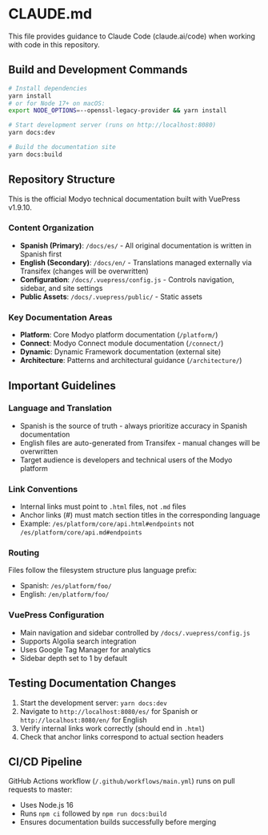# CLAUDE.md

This file provides guidance to Claude Code (claude.ai/code) when working with code in this repository.

## Build and Development Commands

```bash
# Install dependencies
yarn install
# or for Node 17+ on macOS:
export NODE_OPTIONS=--openssl-legacy-provider && yarn install

# Start development server (runs on http://localhost:8080)
yarn docs:dev

# Build the documentation site
yarn docs:build
```

## Repository Structure

This is the official Modyo technical documentation built with VuePress v1.9.10.

### Content Organization
- **Spanish (Primary)**: `/docs/es/` - All original documentation is written in Spanish first
- **English (Secondary)**: `/docs/en/` - Translations managed externally via Transifex (changes will be overwritten)
- **Configuration**: `/docs/.vuepress/config.js` - Controls navigation, sidebar, and site settings
- **Public Assets**: `/docs/.vuepress/public/` - Static assets

### Key Documentation Areas
- **Platform**: Core Modyo platform documentation (`/platform/`)
- **Connect**: Modyo Connect module documentation (`/connect/`)
- **Dynamic**: Dynamic Framework documentation (external site)
- **Architecture**: Patterns and architectural guidance (`/architecture/`)

## Important Guidelines

### Language and Translation
- Spanish is the source of truth - always prioritize accuracy in Spanish documentation
- English files are auto-generated from Transifex - manual changes will be overwritten
- Target audience is developers and technical users of the Modyo platform

### Link Conventions
- Internal links must point to `.html` files, not `.md` files
- Anchor links (#) must match section titles in the corresponding language
- Example: `/es/platform/core/api.html#endpoints` not `/es/platform/core/api.md#endpoints`

### Routing
Files follow the filesystem structure plus language prefix:
- Spanish: `/es/platform/foo/`
- English: `/en/platform/foo/`

### VuePress Configuration
- Main navigation and sidebar controlled by `/docs/.vuepress/config.js`
- Supports Algolia search integration
- Uses Google Tag Manager for analytics
- Sidebar depth set to 1 by default

## Testing Documentation Changes

1. Start the development server: `yarn docs:dev`
2. Navigate to `http://localhost:8080/es/` for Spanish or `http://localhost:8080/en/` for English
3. Verify internal links work correctly (should end in `.html`)
4. Check that anchor links correspond to actual section headers

## CI/CD Pipeline

GitHub Actions workflow (`/.github/workflows/main.yml`) runs on pull requests to master:
- Uses Node.js 16
- Runs `npm ci` followed by `npm run docs:build`
- Ensures documentation builds successfully before merging